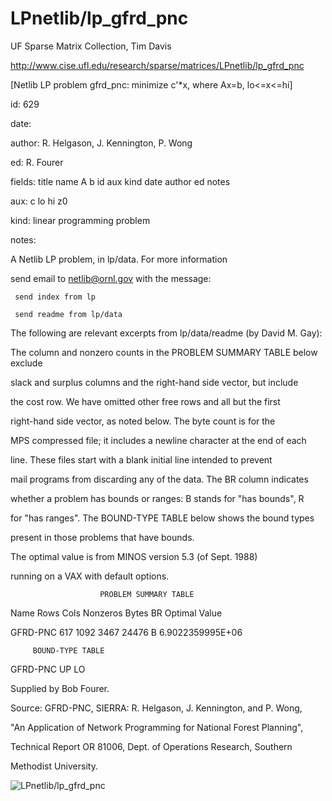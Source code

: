 # LPnetlib/lp_gfrd_pnc

 UF Sparse Matrix Collection, Tim Davis

 http://www.cise.ufl.edu/research/sparse/matrices/LPnetlib/lp_gfrd_pnc

 [Netlib LP problem gfrd_pnc: minimize c'*x, where Ax=b, lo<=x<=hi]

 id: 629

 date: 

 author: R. Helgason, J. Kennington, P. Wong

 ed: R. Fourer

 fields: title name A b id aux kind date author ed notes

 aux: c lo hi z0

 kind: linear programming problem

 notes:

 A Netlib LP problem, in lp/data.  For more information                    

 send email to netlib@ornl.gov with the message:                           

                                                                           

 	 send index from lp                                                      

 	 send readme from lp/data                                                

                                                                           

 The following are relevant excerpts from lp/data/readme (by David M. Gay):

                                                                           

 The column and nonzero counts in the PROBLEM SUMMARY TABLE below exclude  

 slack and surplus columns and the right-hand side vector, but include     

 the cost row.  We have omitted other free rows and all but the first      

 right-hand side vector, as noted below.  The byte count is for the        

 MPS compressed file; it includes a newline character at the end of each   

 line.  These files start with a blank initial line intended to prevent    

 mail programs from discarding any of the data.  The BR column indicates   

 whether a problem has bounds or ranges:  B stands for "has bounds", R     

 for "has ranges".  The BOUND-TYPE TABLE below shows the bound types       

 present in those problems that have bounds.                               

                                                                           

 The optimal value is from MINOS version 5.3 (of Sept. 1988)               

 running on a VAX with default options.                                    

                                                                           

                        PROBLEM SUMMARY TABLE                              

                                                                           

 Name       Rows   Cols   Nonzeros    Bytes  BR      Optimal Value         

 GFRD-PNC    617   1092     3467      24476  B     6.9022359995E+06        

                                                                           

         BOUND-TYPE TABLE                                                  

 GFRD-PNC   UP LO                                                          

                                                                           

 Supplied by Bob Fourer.                                                   

                                                                           

 Source: GFRD-PNC, SIERRA: R. Helgason, J. Kennington, and P. Wong,        

 "An Application of Network Programming for National Forest Planning",     

 Technical Report OR 81006, Dept. of Operations Research, Southern         

 Methodist University.                                                     

                                                                           

![LPnetlib/lp_gfrd_pnc](http://yifanhu.net/GALLERY/GRAPHS/GIF_SMALL/LPnetlib@lp_gfrd_pnc.gif)

